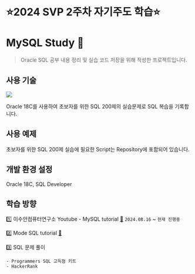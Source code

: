 # :star:2024 SVP 2주차 자기주도 학습:star:  

# MySQL Study 📁
> Oracle SQL 공부 내용 정리 및 실습 코드 저장을 위해 작성한 프로젝트입니다.

## 사용 기술
<img src="https://img.shields.io/badge/Oracle-F80000?style=for-the-badge&logo=oracle&logoColor=white">

Oracle 18C를 사용하여 초보자를 위한 SQL 200제의 실습문제로
SQL 복습을 기록합니다.

## 사용 예제

초보자를 위한 SQL 200제 실습에 필요한 Script는
Repository에 포함되어 있습니다.

## 개발 환경 설정

Oracle 18C, SQL Developer

## 학습 방향
1️⃣ 이수안컴퓨터연구소 Youtube - MySQL tutorial [🔗](https://www.youtube.com/watch?v=vgIc4ctNFbc&list=PL7ZVZgsnLwEGjReAO-qJtQiJB6e2MJ0ud) `2024.08.16` ~ `현재 진행중`

2️⃣ Mode SQL tutorial [🔗](https://mode.com/sql-tutorial/intro-to-intermediate-sql/)

3️⃣ SQL 문제 풀이
    
    - Programmers SQL 고득점 키트
    - HackerRank
